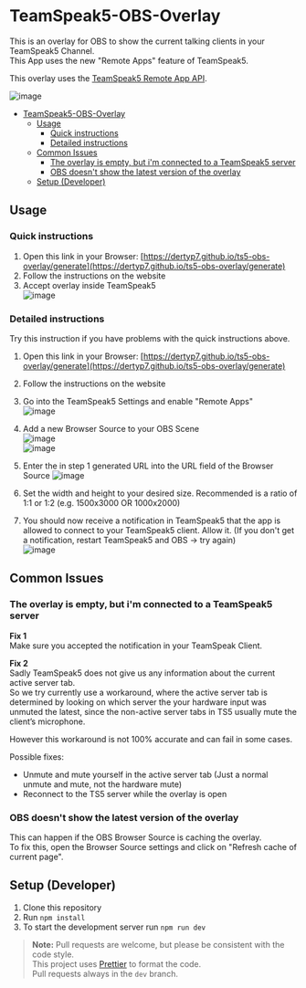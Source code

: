 # TeamSpeak5-OBS-Overlay

This is an overlay for OBS to show the current talking clients in your TeamSpeak5 Channel.  
This App uses the new "Remote Apps" feature of TeamSpeak5.

This overlay uses the [TeamSpeak5 Remote App API](https://github.com/DerTyp7/react-ts5-remote-app-api).

![image](https://github.com/DerTyp7/ts5-obs-overlay/assets/76851529/d0ab06f2-1a36-479d-826f-bd4bd3d405b7)

- [TeamSpeak5-OBS-Overlay](#teamspeak5-obs-overlay)
  - [Usage](#usage)
    - [Quick instructions](#quick-instructions)
    - [Detailed instructions](#detailed-instructions)
  - [Common Issues](#common-issues)
    - [The overlay is empty, but i'm connected to a TeamSpeak5 server](#the-overlay-is-empty-but-im-connected-to-a-teamspeak5-server)
    - [OBS doesn't show the latest version of the overlay](#obs-doesnt-show-the-latest-version-of-the-overlay)
  - [Setup (Developer)](#setup-developer)

## Usage

### Quick instructions

1. Open this link in your Browser: [https://dertyp7.github.io/ts5-obs-overlay/generate](https://dertyp7.github.io/ts5-obs-overlay/generate)
2. Follow the instructions on the website
3. Accept overlay inside TeamSpeak5  
   ![image](https://github.com/DerTyp7/ts5-obs-overlay/assets/76851529/40faa435-e128-415f-98eb-a9e8809e8f65)

### Detailed instructions

Try this instruction if you have problems with the quick instructions above.

1. Open this link in your Browser: [https://dertyp7.github.io/ts5-obs-overlay/generate](https://dertyp7.github.io/ts5-obs-overlay/generate)

2. Follow the instructions on the website

3. Go into the TeamSpeak5 Settings and enable "Remote Apps"  
   ![image](https://github.com/DerTyp7/ts5-obs-overlay/assets/76851529/b31bc553-fde2-46ab-b07c-d3c81339cc7d)

4. Add a new Browser Source to your OBS Scene  
   ![image](https://github.com/DerTyp7/ts5-obs-overlay/assets/76851529/0198b468-bb96-4b65-bdd4-3d6bb3ef7d25)  
   ![image](https://github.com/DerTyp7/ts5-obs-overlay/assets/76851529/58ad399f-5344-456f-b243-6e267b489fd5)

5. Enter the in step 1 generated URL into the URL field of the Browser Source
   ![image](https://github.com/DerTyp7/ts5-obs-overlay/assets/76851529/50b755f9-d4b4-469f-9136-e2b18f226547)

6. Set the width and height to your desired size. Recommended is a ratio of 1:1 or 1:2 (e.g. 1500x3000 OR 1000x2000)

7. You should now receive a notification in TeamSpeak5 that the app is allowed to connect to your TeamSpeak5 client. Allow it. (If you don't get a notification, restart TeamSpeak5 and OBS -> try again)  
   ![image](https://github.com/DerTyp7/ts5-obs-overlay/assets/76851529/40faa435-e128-415f-98eb-a9e8809e8f65)

## Common Issues

### The overlay is empty, but i'm connected to a TeamSpeak5 server

**Fix 1**  
Make sure you accepted the notification in your TeamSpeak Client.

**Fix 2**  
Sadly TeamSpeak5 does not give us any information about the current active server tab.  
So we try currently use a workaround, where the active server tab is determined by looking on which server the your hardware input was unmuted the latest, since the non-active server tabs in TS5 usually mute the client’s microphone.

However this workaround is not 100% accurate and can fail in some cases.

Possible fixes:

- Unmute and mute yourself in the active server tab (Just a normal unmute and mute, not the hardware mute)
- Reconnect to the TS5 server while the overlay is open

### OBS doesn't show the latest version of the overlay

This can happen if the OBS Browser Source is caching the overlay.  
To fix this, open the Browser Source settings and click on "Refresh cache of current page".

## Setup (Developer)

1. Clone this repository
2. Run `npm install`
3. To start the development server run `npm run dev`

> **Note:** Pull requests are welcome, but please be consistent with the code style.  
> This project uses [Prettier](https://prettier.io/) to format the code.  
> Pull requests always in the `dev` branch.
